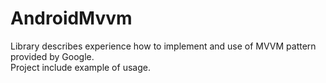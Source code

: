 # AndroidMvvm
Library describes experience how to implement and use of MVVM pattern provided by Google.<br>
Project include example of usage.